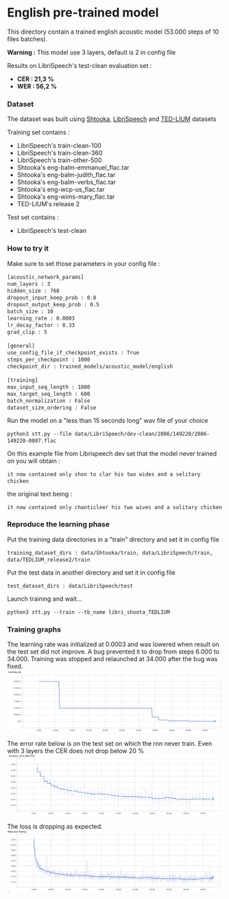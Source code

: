 # English pre-trained model

This directory contain a trained english acoustic model (53.000 steps of 10 files batches).

__Warning :__ This model use 3 layers, default is 2 in config file

Results on LibriSpeech's test-clean evaluation set :
* __CER : 21,3 %__
* __WER : 56,2 %__


### Dataset

The dataset was built using [Shtooka](http://shtooka.net/), [LibriSpeech](http://www.openslr.org/12/) and 
[TED-LIUM](http://www-lium.univ-lemans.fr/en/content/ted-lium-corpus) datasets

Training set contains :
* LibriSpeech's train-clean-100
* LibriSpeech's train-clean-360
* LibriSpeech's train-other-500
* Shtooka's eng-balm-emmanuel_flac.tar
* Shtooka's eng-balm-judith_flac.tar
* Shtooka's eng-balm-verbs_flac.tar
* Shtooka's eng-wcp-us_flac.tar
* Shtooka's eng-wims-mary_flac.tar
* TED-LIUM's release 2

Test set contains :
* LibriSpeech's test-clean

### How to try it
Make sure to set those parameters in your config file :

    [acoustic_network_params]
    num_layers : 3
    hidden_size : 768
    dropout_input_keep_prob : 0.8
    dropout_output_keep_prob : 0.5
    batch_size : 10
    learning_rate : 0.0003
    lr_decay_factor : 0.33
    grad_clip : 5
        
    [general]
    use_config_file_if_checkpoint_exists : True
    steps_per_checkpoint : 1000
    checkpoint_dir : trained_models/acoustic_model/english
        
    [training]
    max_input_seq_length : 1800
    max_target_seq_length : 600
    batch_normalization : False
    dataset_size_ordering : False


Run the model on a "less than 15 seconds long" wav file of your choice

    python3 stt.py --file data/LibriSpeech/dev-clean/2086/149220/2086-149220-0007.flac

On this example file from Librispeech dev set that the model never trained on you will obtain :

    it now contained only shon to clar his two wides and a selitary chicken

the original text being :

    it now contained only chanticleer his two wives and a solitary chicken

### Reproduce the learning phase
Put the training data directories in a "train" directory and set it in config file

    training_dataset_dirs : data/Shtooka/train, data/LibriSpeech/train, data/TEDLIUM_release2/train

Put the test data in another directory and set it in config file

    test_dataset_dirs : data/LibriSpeech/test

Launch training and wait...

    python3 stt.py --train --tb_name libri_shoota_TEDLIUM


### Training graphs

The learning rate was initialized at 0.0003 and was lowered when result on the test set did not improve.
A bug prevented it to drop from steps 6.000 to 34.000. Training was stopped and relaunched at 34.000 after the
bug was fixed.
![Learning rate](learning_rate.png)


The error rate below is on the test set on which the rnn never train.
Even with 3 layers the CER does not drop below 20 %
![Error rate on test set](error_rate_test.png)


The loss is dropping as expected.
![Loss](loss.png)

